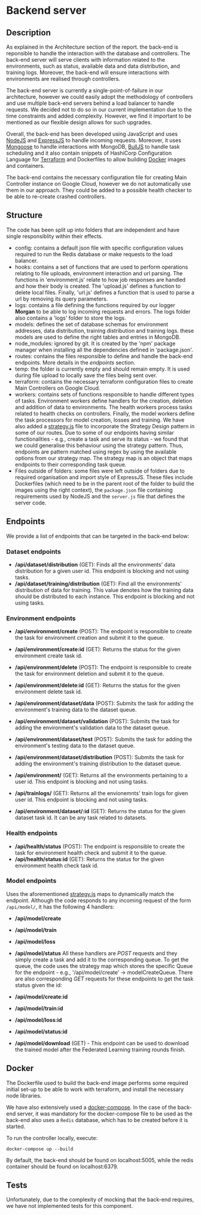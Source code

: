 # Backend server

## Description

As explained in the Architecture section of the report. the back-end is reponsible to handle the interaction with the database and controllers. The back-end server will serve clients with information related to the environments, such as status, available data and data distribution, and training logs. Moreover, the back-end will ensure interactions with environments are realised through controllers.

The back-end server is currently a single-point-of-failure in our architecture, however we could easily adopt the methodology of controllers and use multiple back-end servers behind a load balancer to handle requests. We decided not to do so in our current implementation due to the time constraints and added complexity. However, we find it important to be mentioned as our flexible design allows for such upgrades.

Overall, the back-end has been developed using JavaScript and uses [NodeJS](https://nodejs.org/en/) and [ExpressJS](https://expressjs.com) to handle incoming requests. Moreover, it uses [Mongoose](https://mongoosejs.com) to handle interactions with MongoDB, [BullJS](https://github.com/OptimalBits/bullm) to handle task scheduling and it also contain snippets of HashiCorp Configuration Language for [Terraform](https://www.terraform.io) and Dockerfiles to allow building [Docker](https://www.docker.com) images and containers.

The back-end contains the necessary configuration file for creating Main Controller instance on Google Cloud, however we do not automatically use them in our approach. They could be added to a possible health checker to be able to re-create crashed controllers.

## Structure

The code has been split up into folders that are independent and have single responsiblity within their effects.

- config: contains a default json file with specific configuration values required to run the Redis database or make requests to the load balancer.
- hooks: contains a set of functions that are used to perform operations relating to file uploads, environment interaction and url parsing. The functions in 'environment.js' relate to how job responses are handled and how their body is created. The 'upload.js' defines a function to delete local files. Finally, 'url.js' defines a function that is used to parse a url by removing its query parameters.
- logs: contains a file defining the functions required by our logger **Morgan** to be able to log incoming requests and errors. The logs folder also contains a 'logs' folder to store the logs.
- models: defines the set of database schemas for environment addresses, data distribution, training distribution and training logs. these models are used to define the right tables and entries in MongoDB.
- node_modules: ignored by git. It is created by the 'npm' package manager when installing all the dependencies defined in 'package.json'.
- routes: contains the files responsible to define and handle the back-end endpoints. More details in the _endpoints_ section.
- temp: the folder is currently empty and should remain empty. It is used during file upload to locally save the files being sent over.
- terraform: contains the necessary terraform configuration files to create Main Controllers on Google Cloud.
- workers: contains sets of functions responsible to handle different types of tasks. Environment workers define handlers for the creation, deletion and addition of data to environments. The health workers process tasks related to health checks on controllers. Finally, the model workers define the task processors for model creation, losses and training. We have also added a [strategy.js](/backend_server/workers/strategy.js) file to incorporate the Strategy Design pattern in some of our routes. Due to some of our endpoints having similar functionalities - e.g., create a task and serve its status - we found that we could generalise this behaviour using the strategy pattern. Thus, endpoints are pattern matched using regex by using the available options from our strategy map. The strategy map is an object that maps endpoints to their corresponding task queue.
- Files outside of folders: some files were left outside of folders due to required organisation and import style of ExpressJS. These files include Dockerfiles (which need to be in the parent root of the folder to build the images using the right context), the `package.json` file containing requirements used by NodeJS and the `server.js` file that defines the server code.

## Endpoints

We provide a list of endpoints that can be targeted in the back-end below:

### Dataset endpoints

- **/api/dataset/distribution** (GET): Finds all the environments' data distribution for a given user id. This endpoint is blocking and not using tasks.
- **/api/dataset/training/distribution** (GET): Find all the environments' distribution of data for training. This value denotes how the training data should be distributed to each instance. This endpoint is blocking and not using tasks.

### Environment endpoints

- **/api/environment/create** (POST): The endpoint is responsible to create the task for environment creation and submit it to the queue.
- **/api/environment/create:id** (GET): Returns the status for the given environment create task id.

- **/api/environment/delete** (POST): The endpoint is responsible to create the task for environment deletion and submit it to the queue.
- **/api/environment/delete:id** (GET): Returns the status for the given environment delete task id.

- **/api/environment/dataset/data** (POST): Submits the task for adding the environment's training data to the dataset queue.
- **/api/environment/dataset/validation** (POST): Submits the task for adding the environment's validation data to the dataset queue.
- **/api/environment/dataset/test** (POST): Submits the task for adding the environment's testing data to the dataset queue.
- **/api/environment/dataset/distribution** (POST): Submits the task for adding the environment's training distribution to the dataset queue.
- **/api/environment/** (GET): Returns all the environments pertaining to a user id. This endpoint is blocking and not using tasks.
- **/api/trainlogs/** (GET): Returns all the envionemnts' train logs for given user id. This endpoint is blocking and not using tasks.
- **/api/environment/dataset/:id** (GET): Returns the status for the given dataset task id. It can be any task related to datasets.

### Health endpoints

- **/api/health/status** (POST): The endpoint is responsible to create the task for environment health check and submit it to the queue.
- **/api/health/status:id** (GET): Returns the status for the given environment health check task id.

### Model endpoints

Uses the aforementioned [strategy.js](/backend_server/workers/strategy.js) maps to dynamically match the endpoint. Although the code responds to any incoming request of the form `/api/model/`, it has the following 4 handlers:

- **/api/model/create**
- **/api/model/train**
- **/api/model/loss**
- **/api/model/status**
  All these handlers are _POST_ requests and they simply create a task and add it to the corresponding queue. To get the queue, the code uses the strategy map which stores the specific Queue for the endpoint - e.g., '/api/model/create' -> modelCreateQueue. There are also corresponding _GET_ requests for these endpoints to get the task status given the id:
- **/api/model/create:id**
- **/api/model/train:id**
- **/api/model/loss:id**
- **/api/model/status:id**

- **/api/model/download** (GET) - This endpoint can be used to download the trained model after the Federated Learning training rounds finish.

## Docker

The Dockerfile used to build the back-end image performs some required initial set-up to be able to work with terraform, and install the necessary node libraries.

We have also extensively used a [docker-compose](./docker-compose.yml). In the case of the back-end server, it was mandatory for the docker-compose file to be used as the back-end also uses a `Redis` database, which has to be created before it is started.

To run the controller locally, execute:

```Docker
docker-compose up --build
```

By default, the back-end should be found on localhost:5005, while the redis container should be found on localhost:6379.

## Tests

Unfortunately, due to the complexity of mocking that the back-end requires, we have not implemented tests for this component.
